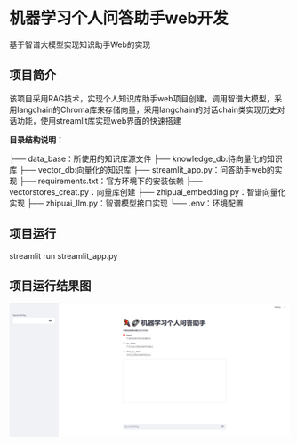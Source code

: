 # 机器学习个人问答助手web开发
基于智谱大模型实现知识助手Web的实现

## 项目简介
该项目采用RAG技术，实现个人知识库助手web项目创建，调用智谱大模型，采用langchain的Chroma库来存储向量，采用langchain的对话chain类实现历史对话功能，使用streamlit库实现web界面的快速搭建

**目录结构说明：**

├── data_base：所使用的知识库源文件
      ├── knowledge_db:待向量化的知识库
      ├── vector_db:向量化的知识库
├── streamlit_app.py：问答助手web的实现
├── requirements.txt：官方环境下的安装依赖
├── vectorstores_creat.py：向量库创建
├── zhipuai_embedding.py：智谱向量化实现
├── zhipuai_llm.py：智谱模型接口实现
└── .env：环境配置

## 项目运行
streamlit run streamlit_app.py

## 项目运行结果图
<div align=center>
<img src="image/web.png" width = "1000">
</div>

